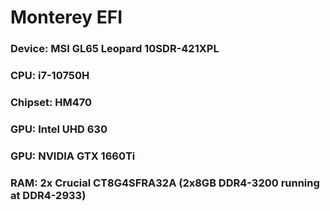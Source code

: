 # Monterey EFI

### Device: MSI GL65 Leopard 10SDR-421XPL

### CPU: i7-10750H
### Chipset: HM470
### GPU: Intel UHD 630
### GPU: NVIDIA GTX 1660Ti
### RAM: 2x Crucial CT8G4SFRA32A (2x8GB DDR4-3200 running at DDR4-2933)